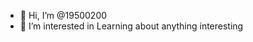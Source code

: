 - 👋 Hi, I’m @19500200
- 👀 I’m interested in Learning about anything interesting 

<!---
19500200/19500200 is a ✨ writer ✨ repository because its `justagirl
.md` (this file) appears on your GitHub profile.
You can click the Preview link to take a look at your changes.
--->
